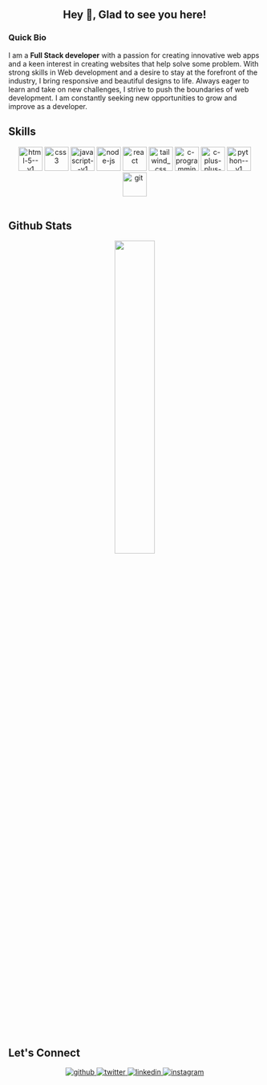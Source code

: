 ## <div align="center">Hey 👋, Glad to see you here!</div>  

### Quick Bio
I am a **Full Stack developer** with a passion for creating innovative web apps and a keen interest in creating websites that help solve some problem. With strong skills in Web development and a desire to stay at the forefront of the industry, I bring responsive and beautiful designs to life. Always eager to learn and take on new challenges, I strive to push the boundaries of web development. I am constantly seeking new opportunities to grow and improve as a developer.

## Skills
<div align="center"> 
  <img width="48" height="48" src="https://img.icons8.com/color/48/html-5--v1.png" alt="html-5--v1"/>
  <img width="48" height="48" src="https://img.icons8.com/color/48/css3.png" alt="css3"/>
  <img width="48" height="48" src="https://img.icons8.com/color/48/javascript--v1.png" alt="javascript--v1"/>
  <img width="48" height="48" src="https://github.com/Birla13/Birla13/assets/88242631/0df5e6ac-8387-454e-ab05-edf02ff7f445" alt="node-js"/>
  <img width="48" height="48" src="https://img.icons8.com/office/48/react.png" alt="react"/>
  <img width="48" height="48" src="https://img.icons8.com/color/48/tailwind_css.png" alt="tailwind_css"/>
  <img width="48" height="48" src="https://img.icons8.com/fluency/48/c-programming.png" alt="c-programming"/>
  <img width="48" height="48" src="https://img.icons8.com/color/48/c-plus-plus-logo.png" alt="c-plus-plus-logo"/>
  <img width="48" height="48" src="https://img.icons8.com/color/48/python--v1.png" alt="python--v1"/>
  <img width="48" height="48" src="https://img.icons8.com/color/48/git.png" alt="git"/>
  
</div>  

<br/>

## Github Stats  
<div align="center"> 
<img width="40%" src="https://github-readme-stats.vercel.app/api?username=Birla13&show_icons=true&theme=dark&hide_border=true" />
</div>  

<br/>


## Let's Connect
<div align="center">
<a href="https://github.com/Birla13" target="_blank">
<img src=https://img.shields.io/badge/github-%2324292e.svg?&style=for-the-badge&logo=github&logoColor=white alt=github style="margin-bottom: 5px;" />
</a>
<a href="https://twitter.com/DeepanshiBirla" target="_blank">
<img src=https://img.shields.io/badge/twitter-%2300acee.svg?&style=for-the-badge&logo=twitter&logoColor=white alt=twitter style="margin-bottom: 5px;" />
</a>
<a href="https://www.linkedin.com/in/deepanshi-birla-66a573218/" target="_blank">
<img src=https://img.shields.io/badge/linkedin-%231E77B5.svg?&style=for-the-badge&logo=linkedin&logoColor=white alt=linkedin style="margin-bottom: 5px;" />
</a>
<a href="https://www.instagram.com/deepanshibirla/" target="_blank">
<img src=https://img.shields.io/badge/instagram-%23000000.svg?&style=for-the-badge&logo=instagram&logoColor=white alt=instagram style="margin-bottom: 5px;" />
</a>  
</div>
